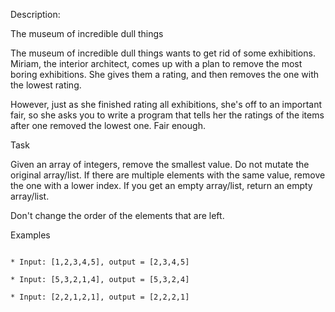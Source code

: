 Description:

The museum of incredible dull things

The museum of incredible dull things wants to get rid of some exhibitions. Miriam, the interior architect, comes up with a plan to remove the most boring exhibitions. She gives them a rating, and then removes the one with the lowest rating.

However, just as she finished rating all exhibitions, she's off to an important fair, so she asks you to write a program that tells her the ratings of the items after one removed the lowest one. Fair enough.

Task

Given an array of integers, remove the smallest value. Do not mutate the original array/list. If there are multiple elements with the same value, remove the one with a lower index. If you get an empty array/list, return an empty array/list.

Don't change the order of the elements that are left.

Examples

```

* Input: [1,2,3,4,5], output = [2,3,4,5]

* Input: [5,3,2,1,4], output = [5,3,2,4]

* Input: [2,2,1,2,1], output = [2,2,2,1]

```
